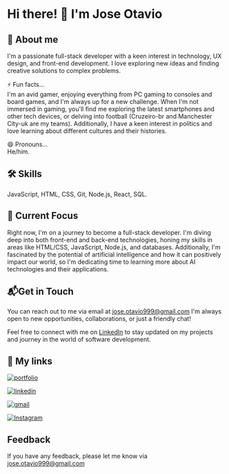 # Hi there! 👋 I'm Jose Otavio

## 🚀 About me
I'm a passionate full-stack developer with a keen interest in technology, UX design, and front-end development. I love exploring new ideas and finding creative solutions to complex problems.

⚡️ Fun facts...  
I'm an avid gamer, enjoying everything from PC gaming to consoles and board games, and I'm always up for a new challenge. When I'm not immersed in gaming, you'll find me exploring the latest smartphones and other tech devices, or delving into football (Cruzeiro-br and Manchester City-uk are my teams). Additionally, I have a keen interest in politics and love learning about different cultures and their histories.

😄 Pronouns...  
He/him.

## 🛠️ Skills 
JavaScript, HTML, CSS, Git, Node.js, React, SQL.

## 🔎 Current Focus
Right now, I'm on a journey to become a full-stack developer. I'm diving deep into both front-end and back-end technologies, honing my skills in areas like HTML/CSS, JavaScript, Node.js, and databases. Additionally, I'm fascinated by the potential of artificial intelligence and how it can positively impact our world, so I'm dedicating time to learning more about AI technologies and their applications.

## 📬Get in Touch
You can reach out to me via email at jose.otavio999@gmail.com I'm always open to new opportunities, collaborations, or just a friendly chat!

Feel free to connect with me on [LinkedIn](https://www.linkedin.com/in/jose-otavio-deoliveira/) to stay updated on my projects and journey in the world of software development.

## 🔗 My links
[![portfolio](https://img.shields.io/badge/my_portfolio-000?style=for-the-badge&logo=ko-fi&logoColor=white)](https://github.com/joseotavi0)

[![linkedin](https://img.shields.io/badge/linkedin-0A66C2?style=for-the-badge&logo=linkedin&logoColor=white)](https://www.linkedin.com/in/jose-otavio-deoliveira/)

[![gmail](https://img.shields.io/badge/Gmail-D14836?style=for-the-badge&logo=gmail&logoColor=white)](mailto:jose.otavio999@gmail.com)

[![Instagram](https://img.shields.io/badge/Instagram-E4405F?style=for-the-badge&logo=instagram&logoColor=white)](https://www.instagram.com/jose.otavi0/)

## Feedback

If you have any feedback, please let me know via jose.otavio999@gmail.com
